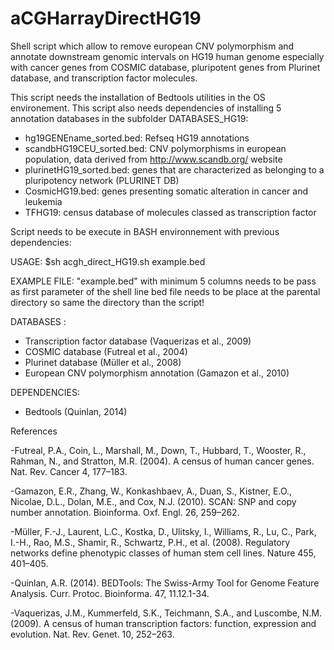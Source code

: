 # aCGHarrayDirectHG19
Shell script which allow to remove european CNV polymorphism and annotate downstream genomic intervals on HG19 human genome especially with cancer genes from COSMIC database, pluripotent genes from Plurinet database, and transcription factor molecules.

This script needs the installation of Bedtools utilities in the OS environement.
This script also needs dependencies of installing 5 annotation databases in the subfolder DATABASES_HG19:

- hg19GENEname_sorted.bed: Refseq HG19 annotations
- scandbHG19CEU_sorted.bed: CNV polymorphisms in european population, data derived from http://www.scandb.org/ website
- plurinetHG19_sorted.bed: genes that are characterized as belonging to a pluripotency network (PLURINET DB)
- CosmicHG19.bed: genes presenting somatic alteration in cancer and leukemia
- TFHG19: census database of molecules classed as transcription factor

Script needs to be execute in BASH environnement with previous dependencies:

USAGE:
$sh acgh_direct_HG19.sh example.bed 

EXAMPLE FILE:
"example.bed" with minimum 5 columns needs to be pass as first parameter of the shell line
bed file needs to be place at the parental directory so same the directory than the script!

DATABASES :
- Transcription factor database (Vaquerizas et al., 2009)
- COSMIC database (Futreal et al., 2004)
- Plurinet database (Müller et al., 2008)
- European CNV polymorphism annotation (Gamazon et al., 2010)

DEPENDENCIES:
- Bedtools (Quinlan, 2014)

References

-Futreal, P.A., Coin, L., Marshall, M., Down, T., Hubbard, T., Wooster, R., Rahman, N., and Stratton, M.R. (2004). A census of human cancer genes. Nat. Rev. Cancer 4, 177–183.

-Gamazon, E.R., Zhang, W., Konkashbaev, A., Duan, S., Kistner, E.O., Nicolae, D.L., Dolan, M.E., and Cox, N.J. (2010). SCAN: SNP and copy number annotation. Bioinforma. Oxf. Engl. 26, 259–262.

-Müller, F.-J., Laurent, L.C., Kostka, D., Ulitsky, I., Williams, R., Lu, C., Park, I.-H., Rao, M.S., Shamir, R., Schwartz, P.H., et al. (2008). Regulatory networks define phenotypic classes of human stem cell lines. Nature 455, 401–405.

-Quinlan, A.R. (2014). BEDTools: The Swiss-Army Tool for Genome Feature Analysis. Curr. Protoc. Bioinforma. 47, 11.12.1-34.

-Vaquerizas, J.M., Kummerfeld, S.K., Teichmann, S.A., and Luscombe, N.M. (2009). A census of human transcription factors: function, expression and evolution. Nat. Rev. Genet. 10, 252–263.


